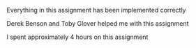 Everything in this assignment has been implemented correctly

Derek Benson and Toby Glover helped me with this assignment

I spent approximately 4 hours on this assignment
